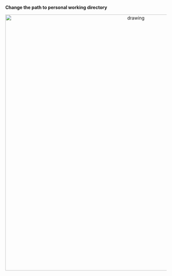 **Change the path to personal working directory**

<p align="center"><img src="../img/correct_path_select.png" alt="drawing" width="800"/></p>
